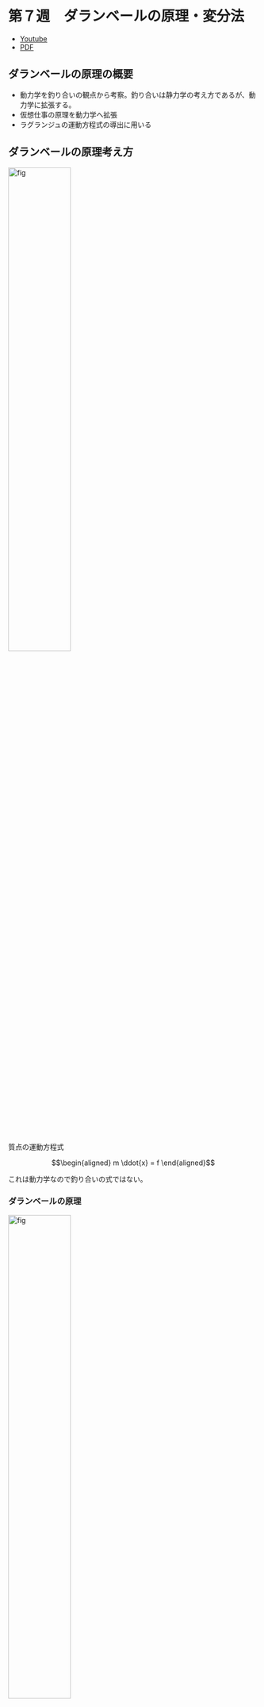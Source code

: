 # 第７週　ダランベールの原理・変分法

* [Youtube](https://www.youtube.com/watch?v=S-XDelGLDcQ&t=2s)
* [PDF](http:/www.ritsumei.ac.jp/~uemura-m/AnalyticalMechanics/AnalyticalMechanics7thWeek.pdf)

## ダランベールの原理の概要

* 動力学を釣り合いの観点から考察。釣り合いは静力学の考え方であるが、動力学に拡張する。
* 仮想仕事の原理を動力学へ拡張
* ラグランジュの運動方程式の導出に用いる

## ダランベールの原理考え方

<img alt="fig" src="figures/lecture-07/fig_01.JPG" width="50%">

質点の運動方程式

```math
\begin{aligned}
m \ddot{x} = f
\end{aligned}
```

これは動力学なので釣り合いの式ではない。

### ダランベールの原理

<img alt="fig" src="figures/lecture-07/fig_02.JPG" width="50%">

$-m\ddot{x}$ を力(慣性力)とみなし、慣性力を含めた全体の力が釣り合っているとみなす

```math
\begin{aligned}
0 = f + (-m\ddot{x})
\end{aligned}
```

これまでの動力学を解釈し直したものだが、仮想仕事の原理を動力学に拡張し、ラグランジュの運動方程式を導出できる、という利点をもたらす。

## ダランベールの原理の例

### 坂を転がる質点

<img alt="fig" src="figures/lecture-07/fig_03.JPG" width="50%">

重力、慣性力、床反力が釣り合う <br>
↓ <br>
ベクトルの総和が 0 <br>

```math
\begin{aligned}
m{\bf{g}} + {\bf{n}} + (-m\ddot{{\bf{x}}}) = 0
\end{aligned}
```

```math
\begin{aligned}
m \begin{pmatrix}
0 \\
-g
\end{pmatrix} + n \begin{pmatrix}
- \sin \theta \\
\cos \theta
\end{pmatrix} - m\ddot{x}\begin{pmatrix}
\cos \theta \\
\sin \theta
\end{pmatrix} = \begin{pmatrix}
0 \\
0
\end{pmatrix}
\end{aligned}
```

## 演習

<img alt="fig" src="figures/lecture-07/fig_03.JPG" width="50%">

### 問い

坂を転がる質点の運動方程式（ $m, \ddot{x}, 𝑔, \theta$ の関係）をダランベールの原理を用いて導出せよ

### 解答

```math
\begin{aligned}
ダランベールの原理より \\
m{\bf{g}} + {\bf{n}} + (-m\ddot{{\bf{x}}}) &= 0 \\
m \begin{pmatrix}
0 \\
-g
\end{pmatrix} + n \begin{pmatrix}
- \sin \theta \\
\cos \theta
\end{pmatrix} - m\ddot{x}\begin{pmatrix}
\cos \theta \\
\sin \theta
\end{pmatrix} &= \begin{pmatrix}
0 \\
0
\end{pmatrix} \\
最初の式 \\
-n \sin \theta - m\ddot{x} \cos \theta &= 0 \\
n &= - m\ddot{x} \frac{\cos \theta}{\sin \theta} \\
2つ目の式 \\
-mg + n \cos \theta - m\ddot{x} \sin \theta &= 0 \\
-mg - m\ddot{x} \frac{\cos \theta}{\sin \theta} \cos \theta - m\ddot{x} \sin \theta &= 0 \\
-mg \sin \theta - m\ddot{x} \cos^2 \theta - m\ddot{x} \sin ^2 \theta &= 0 \\
-mg \sin \theta - m\ddot{x} (\cos^2 \theta + \sin ^2 \theta ) &= 0 \\
-mg \sin \theta - m\ddot{x} &= 0 \\
m\ddot{x} &= - mg \sin \theta \\
\end{aligned}
```

## 仮想仕事の原理の動力学への拡張

<img alt="fig" src="figures/lecture-06/fig_05.JPG" width="50%">

質点 $i$ に拘束力 $s_i$ と外力 $f_i$ が作用しているとき

### 仮想仕事 $\delta W$

```math
\begin{aligned}
\delta W = \sum_{i=0}^n({\bf{s}}_i + {\bf{f}}_i - m_i \ddot{{\bf{x}}}_i) \cdot \delta {\bf{x}}_i = 0
\end{aligned}
```

$\delta {\bf{x}}_i$ : 各質点の仮想変位 (拘束に矛盾しない微小変位) <br>
拘束力は仕事をしない

```math
\begin{aligned}
\sum_{i=0}^n{\bf{s}}_i \cdot \delta {\bf{x}}_i = 0
\end{aligned}
```

よって、以下が成り立つ。

```math
\begin{aligned}
\delta W = \sum_{i=0}^n({\bf{f}}_i - m_i \ddot{{\bf{x}}}_i) \cdot \delta {\bf{x}}_i = 0
\end{aligned}
```

この式は一般化ダランベールの原理とも呼ばれる。次の変分法を用いて、ラグランジュの運動方程式を導出する。

## 変分法の概要

* 変分は微分の一種
* 汎関数の極値を求める方法
* ラグランジュの運動方程式で使用する

## 関数の極値

```math
変数 y(x) の極値は微分 \frac{d}{dx}y(x) = 0 を用いて求まる。
```

### 例

```math
関数 y=ax^2+bx+c のとき x が 2ax+b=0 を満たすとき y は極値をとる。
```

### 変分法

```math
変分法では、汎関数 I の極値を変分 \delta I = 0 を用いて求める
```

## 汎関数

関数の関数を積分したもの <br>

変数 $x$ と関数 $y(x)$ , その微分

```math
y^{\prime} = \frac{d}{dx}y(x)
```

からなる関数 $f(x, y, y^{\prime})$ を $x$ で定積分した関数 $I = \int_{x_1}^{x_2} f(x, y, y^{\prime}) dx$ を汎関数と呼ぶ。

$y^{\prime}$ : $y$ を $x$ で微分したもの

### 例

```math
I = \int_{x_1}^{x_2} f(y^2+y^{\prime 2}+x) dx
```

## 変分法

```math
汎関数 I = \int_{x_1}^{x_2} f(x, y, y^{\prime}) dx の極値は \\
オイラーの微分方程式 \\
\frac{d}{dx}(\frac{\partial}{\partial y^{\prime}}f) - \frac{\partial}{\partial y}f = 0 \\
により求まる。 \\
このとき、 \delta I = 0 となり、この \delta I を I の変分と呼ぶ。
```

↑ラグランジュの運動方程式と同じ形式。これはラグランジュの運動方程式はオイラーの微分方程式から導出されたため。

## 変分の意味

$\delta I$ は関数 $y$ の形が微小に変化したときの汎関数 $I$ の微小変化 <br>
↓ <br>
最適な関数の形を求める問題に有効！ <br>

<img alt="fig" src="figures/lecture-07/fig_04.JPG" width="50%">

## 変分法による最短経路問題

### 最短経路問題

２次元平面上の点Ａと点Ｂを結ぶ最短経路を示せ

<img alt="fig" src="figures/lecture-07/fig_05.JPG" width="50%">

直感的に最短経路は直線であるが、これを変分法で理論的に説明する。

## 変分法による最短経路問題の解法

<img alt="fig" src="figures/lecture-07/fig_06.JPG" width="50%">

微小区間 $dx$ における経路の長さ $dl$

```math
\begin{aligned}
三平方の定理より \\
dl &= \sqrt{(dx)^2 + (\frac{dy}{dx}dx)^2} \\
&= \sqrt{(dx)^2 + (dy)^2} \\
&= \sqrt{1 + (\frac{dy}{dx})^2}dx \\
&= \sqrt{1 + y^{\prime 2}}dx
\end{aligned}
```

全経路の長さ $l$

```math
\begin{aligned}
l = \int_A^B dl = \int_{x_1}^{x_2} \sqrt{1 + y^{\prime 2}}dx
\end{aligned}
```

$l$ の極値

```math
\begin{aligned}
l = \int_{x_1}^{x_2} fdx , f = \sqrt{1 + y^{\prime 2}} より \\
\frac{d}{dx}(\frac{\partial}{\partial y^{\prime}}f) - \frac{\partial}{\partial y}f &= 0 \\
\frac{d}{dx}(\frac{\partial \sqrt{1 + y^{\prime 2}}}{\partial y^{\prime}}) - \frac{\partial \sqrt{1 + y^{\prime 2}}}{\partial y} &= 0 \\
\frac{d}{dx}(\frac{y^{\prime}}{\sqrt{1 + y^{\prime 2}}}) - 0 &= 0 \\
\end{aligned}
```

よって、 $y^{\prime} =$ 定数 であれば $l$ は極値 <br>
↓ <br>
直線のとき、最短経路

<img alt="fig" src="figures/lecture-07/fig_07.JPG" width="50%">

